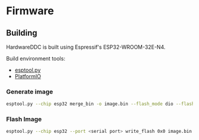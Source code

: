 # Firmware

## Building

HardwareDDC is built using Espressif's ESP32-WROOM-32E-N4.

Build environment tools:

- [esptool.py](https://github.com/espressif/esptool)
- [PlatformIO](https://github.com/platformio)

### Generate image

```bash
esptool.py --chip esp32 merge_bin -o image.bin --flash_mode dio --flash_size 4MB 0x1000 .pio/build/esp32dev/bootloader.bin 0x8000 .pio/build/esp32dev/partitions.bin 0x10000 .pio/build/esp32dev/firmware.bin
```

### Flash Image

```bash
esptool.py --chip esp32 --port <serial port> write_flash 0x0 image.bin
```
